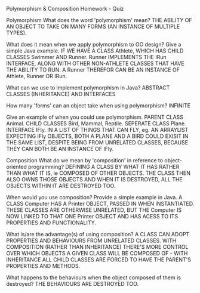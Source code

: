Polymorphism & Composition Homework - Quiz

Polymorphism
What does the word 'polymorphism' mean?
THE ABILITY OF AN OBJECT TO TAKE ON MANY FORMS (AN INSTANCE OF MULTIPLE TYPES).

What does it mean when we apply polymorphism to OO design? Give a simple Java example.
IF WE HAVE A CLASS Athlete, WHICH HAS CHILD CLASSES Swimmer AND Runner. Runner IMPLEMENTS THE IRun INTERFACE, ALONG WITH OTHER NON-ATHLETE CLASSES THAT HAVE THE ABILITY TO RUN. A Runner THEREFOR CAN BE AN INSTANCE OF Athlete, Runner OR IRun.

What can we use to implement polymorphism in Java?
ABSTRACT CLASSES (INHERITANCE) AND INTERFACES

How many 'forms' can an object take when using polymorphism?
INFINITE

Give an example of when you could use polymorphism.
PARENT CLASS Animal.
CHILD CLASSES Bird, Mammal, Reptile.
SEPERATE CLASS Plane.
INTERFACE IFly.
IN A LIST OF THINGS THAT CAN FLY, eg. AN ARRAYLIST EXPECTING IFly OBJECTS, BOTH A PLANE AND A BIRD COULD EXISIT IN THE SAME LIST, DESPITE BEING FROM UNRELATED CLASSES, BECAUSE THEY CAN BOTH BE AN INSTANCE OF IFly.

Composition
What do we mean by 'composition' in reference to object-oriented programming?
DEFINING A CLASS BY WHAT IT HAS RATHER THAN WHAT IT IS, ie COMPOSED OF OTHER OBJECTS. THE CLASS THEN ALSO OWNS THOSE OBJECTS AND WHEN IT IS DESTROYED, ALL THE OBJECTS WITHIN IT ARE DESTROYED TOO.

When would you use composition? Provide a simple example in Java.
A CLASS Computer HAS A Printer OBJECT, PASSED IN WHEN INSTANTIATED. THESE CLASSES ARE OTHERWISE UNRELATED, BUT THE Computer IS NOW LINKED TO THAT ONE Printer OBJECT AND HAS ACESS TO ITS PROPERTIES AND FUNCTIONALITY.

What is/are the advantage(s) of using composition?
A CLASS CAN ADOPT PROPERTIES AND BEHAVIOURS FROM UNRELATED CLASSES.
WITH COMPOSITION (RATHER THAN INHERITANCE) THERE'S MORE CONTROL OVER WHICH OBJECTS A GIVEN CLASS WILL BE COMPOSED OF - WITH INHERITANCE ALL CHILD CLASSES ARE FORCED TO HAVE THE PARENT'S PROPERTIES AND METHODS.

What happens to the behaviours when the object composed of them is destroyed?
THE BEHAVIOURS ARE DESTROYED TOO.
